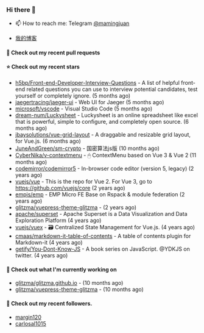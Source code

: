 ### Hi there 👋

- 📫 How to reach me: Telegram [@mamingjuan](https://t.me/mamingjuan)

- [我的博客](https://mamingjuan.cn)

#### 🔨 Check out my recent pull requests


#### ⭐ Check out my recent stars

- [h5bp/Front-end-Developer-Interview-Questions](https://github.com/h5bp/Front-end-Developer-Interview-Questions) - A list of helpful front-end related questions you can use to interview potential candidates, test yourself or completely ignore. (5 months ago)
- [jaegertracing/jaeger-ui](https://github.com/jaegertracing/jaeger-ui) - Web UI for Jaeger (5 months ago)
- [microsoft/vscode](https://github.com/microsoft/vscode) - Visual Studio Code (5 months ago)
- [dream-num/Luckysheet](https://github.com/dream-num/Luckysheet) - Luckysheet is an online spreadsheet like excel that is powerful, simple to configure, and completely open source. (6 months ago)
- [jbaysolutions/vue-grid-layout](https://github.com/jbaysolutions/vue-grid-layout) - A draggable and resizable grid layout, for Vue.js. (6 months ago)
- [JuneAndGreen/sm-crypto](https://github.com/JuneAndGreen/sm-crypto) - 国密算法js版 (10 months ago)
- [CyberNika/v-contextmenu](https://github.com/CyberNika/v-contextmenu) - 🖱 ContextMenu based on Vue 3 &amp; Vue 2 (11 months ago)
- [codemirror/codemirror5](https://github.com/codemirror/codemirror5) - In-browser code editor (version 5, legacy) (2 years ago)
- [vuejs/vue](https://github.com/vuejs/vue) - This is the repo for Vue 2. For Vue 3, go to https://github.com/vuejs/core (2 years ago)
- [empjs/emp](https://github.com/empjs/emp) - EMP Micro FE Base on Rspack &amp; module federation (2 years ago)
- [glitzma/vuepress-theme-glitzma](https://github.com/glitzma/vuepress-theme-glitzma) -  (2 years ago)
- [apache/superset](https://github.com/apache/superset) - Apache Superset is a Data Visualization and Data Exploration Platform (4 years ago)
- [vuejs/vuex](https://github.com/vuejs/vuex) - 🗃️ Centralized State Management for Vue.js. (4 years ago)
- [cmaas/markdown-it-table-of-contents](https://github.com/cmaas/markdown-it-table-of-contents) - A table of contents plugin for Markdown-it  (4 years ago)
- [getify/You-Dont-Know-JS](https://github.com/getify/You-Dont-Know-JS) - A book series on JavaScript. @YDKJS on twitter. (4 years ago)

#### 👷 Check out what I'm currently working on

- [glitzma/glitzma.github.io](https://github.com/glitzma/glitzma.github.io) -  (10 months ago)
- [glitzma/vuepress-theme-glitzma](https://github.com/glitzma/vuepress-theme-glitzma) -  (10 months ago)

#### 👯 Check out my recent followers.

- [margin120](https://github.com/margin120)
- [carlosal1015](https://github.com/carlosal1015)
